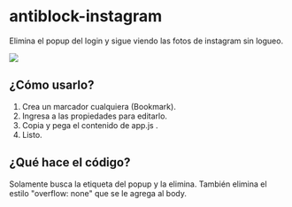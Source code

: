 # antiblock-instagram

Elimina el popup del login y sigue viendo las fotos de instagram sin logueo.

![](https://media.giphy.com/media/IziuTs2I6qcrJJhoDb/giphy.gif)

## ¿Cómo usarlo?

1. Crea un marcador cualquiera (Bookmark).
2. Ingresa a las propiedades para editarlo.
3. Copia y pega el contenido de app.js .
4. Listo.

## ¿Qué hace el código?

Solamente busca la etiqueta del popup y la elimina. También elimina el estilo "overflow: none" que se le agrega al body.
